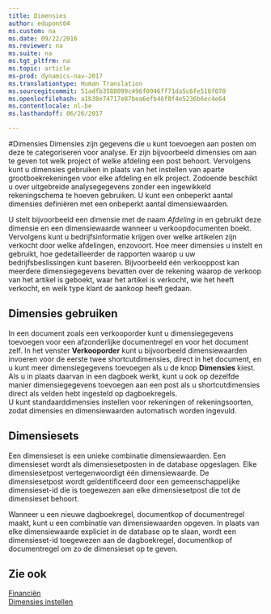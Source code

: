```yaml
---
title: Dimensies
author: edupont04
ms.custom: na
ms.date: 09/22/2016
ms.reviewer: na
ms.suite: na
ms.tgt_pltfrm: na
ms.topic: article
ms-prod: dynamics-nav-2017
ms.translationtype: Human Translation
ms.sourcegitcommit: 51adfb3588099c496f0946ff71da5c6fe518f070
ms.openlocfilehash: a1b38e74717e87bea6efb46f8f4e5236b6ec4e64
ms.contentlocale: nl-be
ms.lasthandoff: 06/26/2017

---
```


#<a name="dimensions"></a>Dimensies
Dimensies zijn gegevens die u kunt toevoegen aan posten om deze te categoriseren voor analyse. Er zijn bijvoorbeeld dimensies om aan te geven tot welk project of welke afdeling een post behoort.
Vervolgens kunt u dimensies gebruiken in plaats van het instellen van aparte grootboekrekeningen voor elke afdeling en elk project. Zodoende beschikt u over uitgebreide analysegegevens zonder een ingewikkeld rekeningschema te hoeven gebruiken.
U kunt een onbeperkt aantal dimensies definiëren met een onbeperkt aantal dimensiewaarden.  

U stelt bijvoorbeeld een dimensie met de naam *Afdeling* in en gebruikt deze dimensie en een dimensiewaarde wanneer u verkoopdocumenten boekt. Vervolgens kunt u bedrijfsinformatie krijgen over welke artikelen zijn verkocht door welke afdelingen, enzovoort.
Hoe meer dimensies u instelt en gebruikt, hoe gedetailleerder de rapporten waarop u uw bedrijfsbeslissingen kunt baseren. Bijvoorbeeld één verkooppost kan meerdere dimensiegegevens bevatten over de rekening waarop de verkoop van het artikel is geboekt, waar het artikel is verkocht, wie het heeft verkocht, en welk type klant de aankoop heeft gedaan.  

## <a name="using-dimensions"></a>Dimensies gebruiken
In een document zoals een verkooporder kunt u dimensiegegevens toevoegen voor een afzonderlijke documentregel en voor het document zelf. In het venster **Verkooporder** kunt u bijvoorbeeld dimensiewaarden invoeren voor de eerste twee shortcutdimensies, direct in het document, en u kunt meer dimensiegegevens toevoegen als u de knop **Dimensies** kiest.  
Als u in plaats daarvan in een dagboek werkt, kunt u ook op dezelfde manier dimensiegegevens toevoegen aan een post als u shortcutdimensies direct als velden hebt ingesteld op dagboekregels.  
U kunt standaarddimensies instellen voor rekeningen of rekeningsoorten, zodat dimensies en dimensiewaarden automatisch worden ingevuld.  

## <a name="dimension-sets"></a>Dimensiesets
Een dimensieset is een unieke combinatie dimensiewaarden. Een dimensieset wordt als dimensiesetposten in de database opgeslagen. Elke dimensiesetpost vertegenwoordigt één dimensiewaarde. De dimensiesetpost wordt geïdentificeerd door een gemeenschappelijke dimensieset-id die is toegewezen aan elke dimensiesetpost die tot de dimensieset behoort.  

Wanneer u een nieuwe dagboekregel, documentkop of documentregel maakt, kunt u een combinatie van dimensiewaarden opgeven. In plaats van elke dimensiewaarde expliciet in de database op te slaan, wordt een dimensieset-id toegewezen aan de dagboekregel, documentkop of documentregel om zo de dimensieset op te geven.  

## <a name="see-also"></a>Zie ook
[Financiën](finance-setup.md)  
[Dimensies instellen](finance-setup-setup-dimensions.md)  

